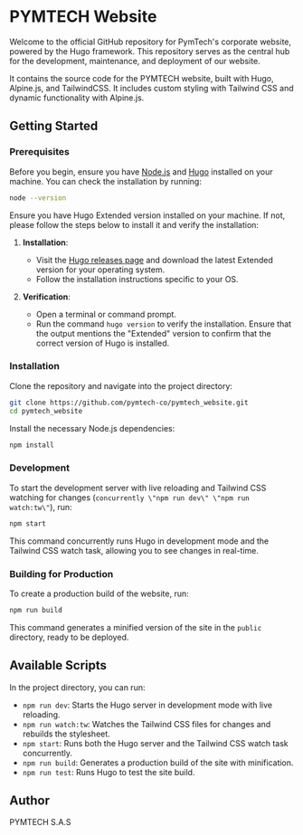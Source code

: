 # PYMTECH Website

Welcome to the official GitHub repository for PymTech's corporate website, powered by the Hugo framework. This repository serves as the central hub for the development, maintenance, and deployment of our website.

It contains the source code for the PYMTECH website, built with Hugo, Alpine.js, and TailwindCSS. It includes custom styling with Tailwind CSS and dynamic functionality with Alpine.js.


## Getting Started

### Prerequisites

Before you begin, ensure you have [Node.js](https://nodejs.org/) and [Hugo](https://gohugo.io/) installed on your machine. You can check the installation by running:

```bash
node --version
```
Ensure you have Hugo Extended version installed on your machine. If not, please follow the steps below to install it and verify the installation:

1. **Installation**:
   - Visit the [Hugo releases page](https://github.com/gohugoio/hugo/releases) and download the latest Extended version for your operating system.
   - Follow the installation instructions specific to your OS.

2. **Verification**:
   - Open a terminal or command prompt.
   - Run the command `hugo version` to verify the installation. Ensure that the output mentions the "Extended" version to confirm that the correct version of Hugo is installed.

### Installation

Clone the repository and navigate into the project directory:

```bash
git clone https://github.com/pymtech-co/pymtech_website.git
cd pymtech_website
```

Install the necessary Node.js dependencies:

```bash
npm install
```

### Development

To start the development server with live reloading and Tailwind CSS watching for changes (`concurrently \"npm run dev\" \"npm run watch:tw\"`), run:

```bash
npm start
```

This command concurrently runs Hugo in development mode and the Tailwind CSS watch task, allowing you to see changes in real-time.

### Building for Production

To create a production build of the website, run:

```bash
npm run build
```

This command generates a minified version of the site in the `public` directory, ready to be deployed.

## Available Scripts

In the project directory, you can run:

- `npm run dev`: Starts the Hugo server in development mode with live reloading.
- `npm run watch:tw`: Watches the Tailwind CSS files for changes and rebuilds the stylesheet.
- `npm start`: Runs both the Hugo server and the Tailwind CSS watch task concurrently.
- `npm run build`: Generates a production build of the site with minification.
- `npm run test`: Runs Hugo to test the site build.


## Author

PYMTECH S.A.S


